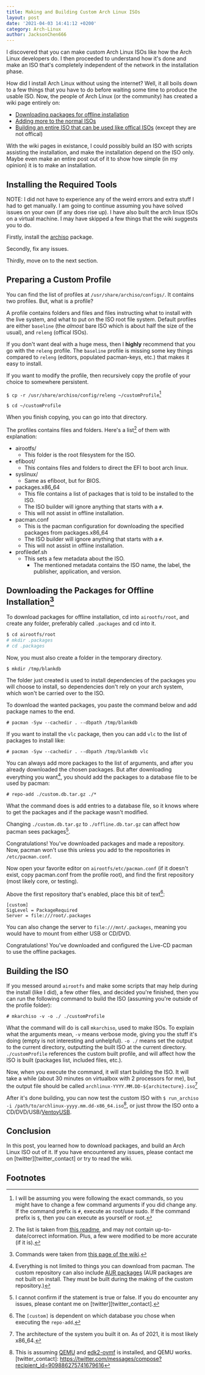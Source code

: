 ```yaml
---
title: Making and Building Custom Arch Linux ISOs
layout: post
date: '2021-04-03 14:41:12 +0200'
category: Arch-Linux
author: JacksonChen666
---
```

I discovered that you can make custom Arch Linux ISOs like how the Arch Linux developers do.
I then proceeded to understand how it's done and make an ISO that's completely independent of the network in the installation phase.

How did I install Arch Linux without using the internet?
Well, it all boils down to a few things that you have to do before waiting some time to produce the usable ISO.
Now, the people of Arch Linux (or the community) has created a wiki page entirely on:

- [Downloading packages for offline installation](https://wiki.archlinux.org/index.php/Pacman/Tips_and_tricks#Installing_packages_from_a_CD/DVD_or_USB_stick)
- [Adding more to the normal ISOs](https://wiki.archlinux.org/index.php/Archiso#Prepare_a_custom_profile)
- [Building an entire ISO that can be used like offical ISOs](https://wiki.archlinux.org/index.php/Archiso#Build_the_ISO) (except they are not offical)

With the wiki pages in existance, I could possibly build an ISO with scripts assisting the installation, and make the installation depend on the ISO only.
Maybe even make an entire post out of it to show how simple (in my opinion) it is to make an installation.

## Installing the Required Tools
NOTE: I did not have to experience any of the weird errors and extra stuff I had to get manually.
I am going to continue assuming you have solved issues on your own (if any does rise up).
I have also built the arch linux ISOs on a virtual machine.
I may have skipped a few things that the wiki suggests you to do.

Firstly, install the [archiso](https://archlinux.org/packages/extra/any/archiso/) package.

Secondly, fix any issues.

Thirdly, move on to the next section.

## Preparing a Custom Profile
You can find the list of profiles at `/usr/share/archiso/configs/`.
It contains two profiles.
But, what is a profile?

A profile contains folders and files and files instructing what to install with the live system, and what to put on the ISO root file system.
Default profiles are either `baseline` (the *almost* bare ISO which is about half the size of the usual), and `releng` (offical ISOs).

If you don't want deal with a huge mess, then I **highly** recommend that you go with the `releng` profile.
The `baseline` profile is missing some key things compared to `releng` (editors, populated pacman-keys, etc.) that makes it easy to install.

If you want to modify the profile, then recursively copy the profile of your choice to somewhere persistent.

`$ cp -r /usr/share/archiso/config/releng ~/customProfile`[^consistent_reference]

`$ cd ~/customProfile`

When you finish copying, you can go into that directory.

The profiles contains files and folders.
Here's a list[^profile_ls] of them with explanation:
- airootfs/
    - This folder is the root filesystem for the ISO.
- efiboot/
    - This contains files and folders to direct the EFI to boot arch linux.
- syslinux/
    - Same as efiboot, but for BIOS.
- packages.x86_64
    - This file contains a list of packages that is told to be installed to the ISO.
    - The ISO builder will ignore anything that starts with a `#`.
    - This will not assist in offline installation.
- pacman.conf
    - This is the pacman configuration for downloading the specified packages from packages.x86_64
    - The ISO builder will ignore anything that starts with a `#`.
    - This will not assist in offline installation.
- profiledef.sh
    - This sets a few metadata about the ISO.
        - The mentioned metadata contains the ISO name, the label, the publisher, application, and version.


## Downloading the Packages for Offline Installation[^offline]
To download packages for offline installation, cd into `airootfs/root`, and create any folder, preferably called `.packages` and cd into it.

```sh
$ cd airootfs/root
# mkdir .packages
# cd .packages
```

Now, you must also create a folder in the temporary directory.

`$ mkdir /tmp/blankdb`

The folder just created is used to install dependencies of the packages you will choose to install, so dependencies don't rely on your arch system, which won't be carried over to the ISO.

To download the wanted packages, you paste the command below and add package names to the end.

`# pacman -Syw --cachedir . --dbpath /tmp/blankdb `

If you want to install the `vlc` package, then you can add `vlc` to the list of packages to install like:

`# pacman -Syw --cachedir . --dbpath /tmp/blankdb vlc`

You can always add more packages to the list of arguments, and after you already downloaded the chosen packages.
But after downloading everything you want[^every_package], you should add the packages to a database file to be used by pacman:

`# repo-add ./custom.db.tar.gz ./*`

What the command does is add entries to a database file, so it knows where to get the packages and if the package wasn't modified.

Changing `./custom.db.tar.gz` to `./offline.db.tar.gz` can affect how pacman sees packages[^unconfirmed].

Congratulations! You've downloaded packages and made a repository.
Now, pacman won't use this unless you add to the repositories in `/etc/pacman.conf`.

Now open your favorite editor on `airootfs/etc/pacman.conf` (if it doesn't exist, copy pacman.conf from the profile root), and find the first repository (most likely core, or testing).

Above the first repository that's enabled, place this bit of text[^repository_name]:

```
[custom]
SigLevel = PackageRequired
Server = file:///root/.packages
```

You can also change the server to `file:///mnt/.packages`, meaning you would have to mount from either USB or CD/DVD.

Congratulations! You've downloaded and configured the Live-CD pacman to use the offline packages.

## Building the ISO
If you messed around `airootfs` and make some scripts that may help during the install (like I did), a few other files, and decided you're finished, then you can run the following command to build the ISO (assuming you're outside of the profile folder):

`# mkarchiso -v -o ./ ./customProfile`

What the command will do is call `mkarchiso`, used to make ISOs.
To explain what the arguments mean, `-v` means verbose mode, giving you the stuff it's doing (empty is not interesting and unhelpful).
`-o ./` means set the output to the current directory, outputting the built ISO at the current directory.
`./customProfile` references the custom built profile, and will affect how the ISO is built (packages list, included files, etc.).

Now, when you execute the command, it will start building the ISO.
It will take a while (about 30 minutes on virtualbox with 2 processors for me), but the output file should be called `archlinux-YYYY.MM.DD-${architecture}.iso`[^architecture]

After it's done building, you can now test the custom ISO with `$ run_archiso -i /path/to/archlinux-yyyy.mm.dd-x86_64.iso`[^run_archiso], or just throw the ISO onto a CD/DVD/USB/[VentoyUSB](https://www.ventoy.net/en/index.html).

## Conclusion
In this post, you learned how to download packages, and build an Arch Linux ISO out of it.
If you have encountered any issues, please contact me on [twitter][twitter_contact] or try to read the wiki.

## Footnotes
[^profile_ls]: The list is taken from [this readme](https://gitlab.archlinux.org/archlinux/archiso/-/blob/master/README.profile.rst), and may not contain up-to-date/correct information. Plus, a few were modified to be more accurate (if it is).
[^consistent_reference]: I will be assuming you were following the exact commands, so you might have to change a few command arguments if you did change any. If the command prefix is `#`, execute as root/use sudo. If the command prefix is `$`, then you can execute as yourself or root.
[^offline]: Commands were taken from [this page of the wiki](https://wiki.archlinux.org/index.php/Pacman/Tips_and_tricks#Installing_packages_from_a_CD/DVD_or_USB_stick).
[^unconfirmed]: I cannot confirm if the statement is true or false. If you do encounter any issues, please contant me on [twitter][twitter_contact].
[^every_package]: Everything is not limited to things you can download from pacman. The custom repository can also include [AUR packages](https://wiki.archlinux.org/index.php/Arch_User_Repository) (AUR packages are not built on install. They must be built during the making of the custom repository.)
[^repository_name]: The `[custom]` is dependent on which database you chose when executing the `repo-add`.
[^architecture]: The architecture of the system you built it on. As of 2021, it is most likely x86_64.
[^run_archiso]: This is assuming [QEMU](https://archlinux.org/packages/?name=qemu) and [edk2-ovmf](https://archlinux.org/packages/?name=edk2-ovmf) is installed, and QEMU works.
[twitter_contact]: https://twitter.com/messages/compose?recipient_id=909886275741679616